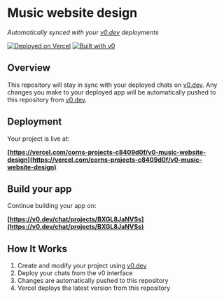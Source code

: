# Music website design

*Automatically synced with your [v0.dev](https://v0.dev) deployments*

[![Deployed on Vercel](https://img.shields.io/badge/Deployed%20on-Vercel-black?style=for-the-badge&logo=vercel)](https://vercel.com/corns-projects-c8409d0f/v0-music-website-design)
[![Built with v0](https://img.shields.io/badge/Built%20with-v0.dev-black?style=for-the-badge)](https://v0.dev/chat/projects/BXGL8JaNVSs)

## Overview

This repository will stay in sync with your deployed chats on [v0.dev](https://v0.dev).
Any changes you make to your deployed app will be automatically pushed to this repository from [v0.dev](https://v0.dev).

## Deployment

Your project is live at:

**[https://vercel.com/corns-projects-c8409d0f/v0-music-website-design](https://vercel.com/corns-projects-c8409d0f/v0-music-website-design)**

## Build your app

Continue building your app on:

**[https://v0.dev/chat/projects/BXGL8JaNVSs](https://v0.dev/chat/projects/BXGL8JaNVSs)**

## How It Works

1. Create and modify your project using [v0.dev](https://v0.dev)
2. Deploy your chats from the v0 interface
3. Changes are automatically pushed to this repository
4. Vercel deploys the latest version from this repository
